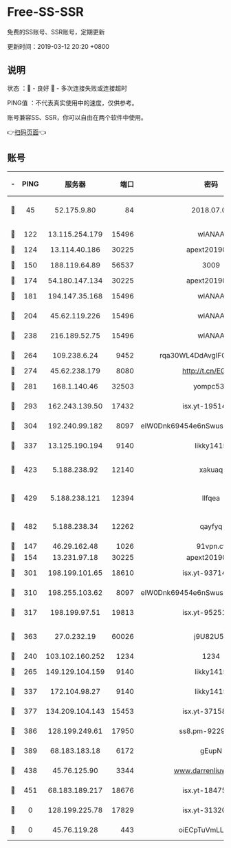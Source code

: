 # Free-SS-SSR

免费的SS账号、SSR账号，定期更新

更新时间：2019-03-12 20:20 +0800

## 说明

状态     ：🙂 - 良好 🙁 - 多次连接失败或连接超时

PING值   ：不代表真实使用中的速度，仅供参考。

账号兼容SS、SSR，你可以自由在两个软件中使用。

👉[扫码页面](https://liesauer.github.io/Free-SS-SSR/)👈

## 账号

|-|PING|服务器|端口|密码|加密方式|区域|
|:----:|:----:|:-----:|-----:|:----:|:----:|:----:|
|🙂|45|52.175.9.80|84|2018.07.07|chacha20-ietf-poly1305|HK|
|🙂|122|13.115.254.179|15496|wIANAA|aes-256-cfb|JP|
|🙂|124|13.114.40.186|30225|apext2019006|chacha20|JP|
|🙂|150|188.119.64.89|56537|3009|aes-256-cfb|RU|
|🙂|174|54.180.147.134|30225|apext2019006|chacha20|KR|
|🙂|181|194.147.35.168|15496|wIANAA|aes-256-cfb|RU|
|🙂|204|45.62.119.226|15496|wIANAA|aes-256-cfb|US|
|🙂|238|216.189.52.75|15496|wIANAA|aes-256-cfb|US|
|🙂|264|109.238.6.24|9452|rqa30WL4DdAvgIFG6Fs3znzTa|aes-256-cfb|FR|
|🙂|274|45.62.238.179|8080|http://t.cn/EGJIyrl|rc4-md5|CA|
|🙂|281|168.1.140.46|32503|yompc535|aes-256-cfb|AU|
|🙂|293|162.243.139.50|17432|isx.yt-19514312|aes-256-cfb|US|
|🙂|304|192.240.99.182|8097|eIW0Dnk69454e6nSwuspv9DmS201tQ0D|aes-256-cfb|US|
|🙂|337|13.125.190.194|9140|likky1415|aes-256-cfb|KR|
|🙂|423|5.188.238.92|12140|xakuaq|chacha20-ietf-poly1305|BR|
|🙂|429|5.188.238.121|12394|llfqea|chacha20-ietf-poly1305|BR|
|🙂|482|5.188.238.34|12262|qayfyq|chacha20-ietf-poly1305|BR|
|🙂|147|46.29.162.48|1026|91vpn.cf|rc4-md5|RU|
|🙂|154|13.231.97.18|30225|apext2019006|chacha20|JP|
|🙂|301|198.199.101.65|18610|isx.yt-93714382|aes-256-cfb|US|
|🙂|310|198.255.103.62|8097|eIW0Dnk69454e6nSwuspv9DmS201tQ0D|aes-256-cfb|US|
|🙂|317|198.199.97.51|19813|isx.yt-95251776|aes-256-cfb|US|
|🙂|363|27.0.232.19|60026|j9U82U53|xchacha20-ietf-poly1305|HK|
|🙁|240|103.102.160.252|1234|1234|rc4-md5|JP|
|🙁|265|149.129.104.159|9140|likky1415|aes-256-cfb|HK|
|🙁|337|172.104.98.27|9140|likky1415|aes-256-cfb|JP|
|🙁|377|134.209.104.143|15453|isx.yt-37158015|aes-256-cfb|SG|
|🙁|386|128.199.249.61|17950|ss8.pm-92296749|aes-256-cfb|SG|
|🙁|389|68.183.183.18|6172|gEupN|aes-256-cfb|SG|
|🙁|438|45.76.125.90|3344|www.darrenliuwei.com|aes-256-cfb|AU|
|🙁|451|68.183.189.217|18676|isx.yt-18475521|aes-256-cfb|SG|
|🙁|0|128.199.225.78|17829|isx.yt-31320620|aes-256-cfb|SG|
|🙁|0|45.76.119.28|443|oiECpTuVmLLxk4Ts|aes-256-cfb|AU|
